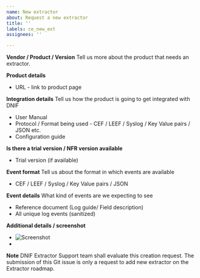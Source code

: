 ```yaml
---
name: New extractor
about: Request a new extractor
title: ''
labels: ce_new_ext
assignees: ''

---
```


**Vendor / Product / Version**
Tell us more about the product that needs an extractor.

**Product details**
- URL - link to product page

**Integration details**
Tell us how the product is going to get integrated with DNIF
- User Manual
- Protocol / Format being used - CEF / LEEF / Syslog / Key Value pairs / JSON  etc.
- Configuration guide

**Is there a trial version / NFR version available**
- Trial version (if available)

**Event format**
Tell us about the format in which events are available
- CEF / LEEF / Syslog / Key Value pairs / JSON 

**Event details**
What kind of events are we expecting to see
- Reference document (Log guide/ Field description)
- All unique log events (sanitized)

**Additional details / screenshot**
- ![Screenshot]()
-

**Note**
DNIF Extractor Support team shall evaluate this creation request. The submission of this Git issue is only a request to add new extractor on the Extractor roadmap.
